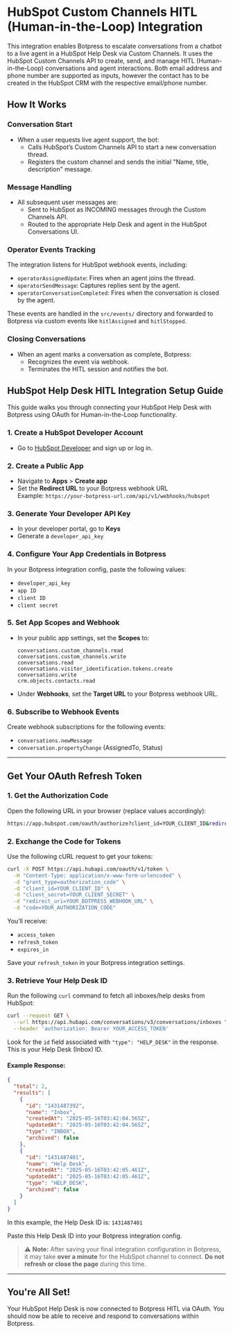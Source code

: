 
# HubSpot Custom Channels HITL (Human-in-the-Loop) Integration

This integration enables Botpress to escalate conversations from a chatbot to a live agent in a HubSpot Help Desk via Custom Channels. It uses the HubSpot Custom Channels API to create, send, and manage HITL (Human-in-the-Loop) conversations and agent interactions. Both email address and phone number are supported as inputs, however the contact has to be created in the HubSpot CRM with the respective email/phone number. 

## How It Works

### Conversation Start

- When a user requests live agent support, the bot:
  - Calls HubSpot’s Custom Channels API to start a new conversation thread.
  - Registers the custom channel and sends the initial "Name, title, description" message.

### Message Handling

- All subsequent user messages are:
  - Sent to HubSpot as INCOMING messages through the Custom Channels API.
  - Routed to the appropriate Help Desk and agent in the HubSpot Conversations UI.

### Operator Events Tracking

The integration listens for HubSpot webhook events, including:
- `operatorAssignedUpdate`: Fires when an agent joins the thread.
- `operatorSendMessage`: Captures replies sent by the agent.
- `operatorConversationCompleted`: Fires when the conversation is closed by the agent.

These events are handled in the `src/events/` directory and forwarded to Botpress via custom events like `hitlAssigned` and `hitlStopped`.

### Closing Conversations

- When an agent marks a conversation as complete, Botpress:
  - Recognizes the event via webhook.
  - Terminates the HITL session and notifies the bot.

## HubSpot Help Desk HITL Integration Setup Guide

This guide walks you through connecting your HubSpot Help Desk with Botpress using OAuth for Human-in-the-Loop functionality.

### 1. Create a HubSpot Developer Account
- Go to [HubSpot Developer](https://developers.hubspot.com/) and sign up or log in.

### 2. Create a Public App
- Navigate to **Apps** > **Create app**
- Set the **Redirect URL** to your Botpress webhook URL  
  Example: `https://your-botpress-url.com/api/v1/webhooks/hubspot`

### 3. Generate Your Developer API Key
- In your developer portal, go to **Keys**
- Generate a `developer_api_key`

### 4. Configure Your App Credentials in Botpress
In your Botpress integration config, paste the following values:
- `developer_api_key`
- `app ID`
- `client ID`
- `client secret`

### 5. Set App Scopes and Webhook
- In your public app settings, set the **Scopes** to:
  ```
  conversations.custom_channels.read
  conversations.custom_channels.write
  conversations.read
  conversations.visitor_identification.tokens.create
  conversations.write
  crm.objects.contacts.read
  ```
- Under **Webhooks**, set the **Target URL** to your Botpress webhook URL.

### 6. Subscribe to Webhook Events
Create webhook subscriptions for the following events:
- `conversations.newMessage`
- `conversation.propertyChange` (AssignedTo, Status)

---

## Get Your OAuth Refresh Token

### 1. Get the Authorization Code
Open the following URL in your browser (replace values accordingly):
```bash
https://app.hubspot.com/oauth/authorize?client_id=YOUR_CLIENT_ID&redirect_uri=YOUR_REDIRECT_URI&scope=conversations.custom_channels.read%20conversations.custom_channels.write%20conversations.read%20conversations.visitor_identification.tokens.create%20conversations.write%20crm.objects.contacts.read&response_type=code
```

### 2. Exchange the Code for Tokens
Use the following cURL request to get your tokens:
```bash
curl -X POST https://api.hubapi.com/oauth/v1/token \
  -H "Content-Type: application/x-www-form-urlencoded" \
  -d "grant_type=authorization_code" \
  -d "client_id=YOUR_CLIENT_ID" \
  -d "client_secret=YOUR_CLIENT_SECRET" \
  -d "redirect_uri=YOUR_BOTPRESS_WEBHOOK_URL" \
  -d "code=YOUR_AUTHORIZATION_CODE"
```

You’ll receive:
- `access_token`
- `refresh_token`
- `expires_in`

Save your `refresh_token` in your Botpress integration settings.

### 3. Retrieve Your Help Desk ID
Run the following `curl` command to fetch all inboxes/help desks from HubSpot:

```bash
curl --request GET \
  --url https://api.hubapi.com/conversations/v3/conversations/inboxes \
  --header 'authorization: Bearer YOUR_ACCESS_TOKEN'
```

Look for the `id` field associated with `"type": "HELP_DESK"` in the response. This is your Help Desk (Inbox) ID.

#### Example Response:

```json
{
  "total": 2,
  "results": [
    {
      "id": "1431487392",
      "name": "Inbox",
      "createdAt": "2025-05-16T03:42:04.565Z",
      "updatedAt": "2025-05-16T03:42:04.565Z",
      "type": "INBOX",
      "archived": false
    },
    {
      "id": "1431487401",
      "name": "Help Desk",
      "createdAt": "2025-05-16T03:42:05.461Z",
      "updatedAt": "2025-05-16T03:42:05.461Z",
      "type": "HELP_DESK",
      "archived": false
    }
  ]
}
```

In this example, the Help Desk ID is: `1431487401`

Paste this Help Desk ID into your Botpress integration config.

> ⚠️ **Note:** After saving your final integration configuration in Botpress, it may take **over a minute** for the HubSpot channel to connect. **Do not refresh or close the page** during this time.

---

## You're All Set!
Your HubSpot Help Desk is now connected to Botpress HITL via OAuth. You should now be able to receive and respond to conversations within Botpress.